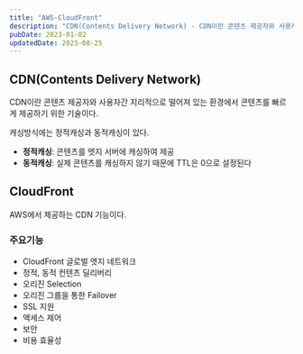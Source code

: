 ```yaml
---
title: "AWS-CloudFront"
description: "CDN(Contents Delivery Network) - CDN이란 콘텐츠 제공자와 사용자간 지리적으로 떨어져 있는 환경에서 콘텐츠를 빠르게 제공하기 위한 기술이다. 캐싱방식에는 정적캐싱과 동적캐싱이 있다. 동적캐싱은 실제 콘텐츠를 캐싱하지 않기 때문에 TTL은 0으로 설정된다..."
pubDate: 2023-01-02
updatedDate: 2023-08-25
---
```


## CDN(Contents Delivery Network)

CDN이란 콘텐츠 제공자와 사용자간 지리적으로 떨어져 있는 환경에서 콘텐츠를 빠르게 제공하기 위한 기술이다.

캐싱방식에는 정적캐싱과 동적캐싱이 있다.
- **정적캐싱**: 콘텐츠를 엣지 서버에 캐싱하여 제공
- **동적캐싱**: 실제 콘텐츠를 캐싱하지 않기 때문에 TTL은 0으로 설정된다

## CloudFront

AWS에서 제공하는 CDN 기능이다.

### 주요기능

- CloudFront 글로벌 엣지 네트워크
- 정적, 동적 컨텐츠 딜리버리
- 오리진 Selection
- 오리진 그룹을 통한 Failover
- SSL 지원
- 액세스 제어
- 보안
- 비용 효율성
